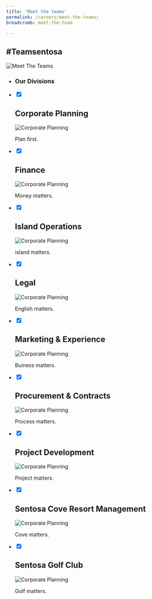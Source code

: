 ```yaml
---
title: 'Meet the teams'
permalink: /careers/meet-the-teams/
breadcrumb: meet-the-team

---
```


<h2>#Teamsentosa</h2>  

  <div class="col is-12">
	<figure style="margin: 0;position: relative;">
        <img src="../images/careers/hero-banner-gif-version.gif" alt="Meet The Teams"/>
        </figure>
  </div>

<div class="accordion">
   <ul class="accordion__wrapper">  
       <li class="accordion__header">
          <h3>Our Divisions</h3>
       </li>   
       <li class="accordion__item">
          <input type="checkbox" checked>
          <span class="entypo-up-open-big"></span>
          <h2>Corporate Planning</h2>
          <div class="panel">
              <figure style="margin:0;">
		<img src="../images/careers/hero-banner.jpg" alt="Corporate Planning"/>
		<p>Plan first.</p>
		</figure>
          </div> 
        </li> 
	<li class="accordion__item">
          <input type="checkbox" checked>
          <span class="entypo-up-open-big"></span>
          <h2>Finance</h2>
          <div class="panel">
              <figure style="margin:0;">
		<img src="../images/careers/hero-banner.jpg" alt="Corporate Planning"/>
		<p>Money matters.</p>
		</figure>
          </div> 
        </li> 
	<li class="accordion__item">
          <input type="checkbox" checked>
          <span class="entypo-up-open-big"></span>
          <h2>Island Operations</h2>
          <div class="panel">
              <figure style="margin:0;">
		<img src="../images/careers/hero-banner.jpg" alt="Corporate Planning"/>
		<p>island matters.</p>
		</figure>
          </div> 
        </li>
	<li class="accordion__item">
          <input type="checkbox" checked>
          <span class="entypo-up-open-big"></span>
          <h2>Legal</h2>
          <div class="panel">
              <figure style="margin:0;">
		<img src="../images/careers/hero-banner.jpg" alt="Corporate Planning"/>
		<p>English matters.</p>
		</figure>
          </div> 
        </li>
	<li class="accordion__item">
          <input type="checkbox" checked>
          <span class="entypo-up-open-big"></span>
          <h2>Marketing & Experience</h2>
          <div class="panel">
              <figure style="margin:0;">
		<img src="../images/careers/hero-banner.jpg" alt="Corporate Planning"/>
		<p>Buiness matters.</p>
		</figure>
          </div> 
        </li>   
	<li class="accordion__item">
          <input type="checkbox" checked>
          <span class="entypo-up-open-big"></span>
          <h2>Procurement & Contracts</h2>
          <div class="panel">
              <figure style="margin:0;">
		<img src="../images/careers/hero-banner.jpg" alt="Corporate Planning"/>
		<p>Process matters.</p>
		</figure>
          </div> 
        </li> 
	<li class="accordion__item">
          <input type="checkbox" checked>
          <span class="entypo-up-open-big"></span>
          <h2>Project Development</h2>
          <div class="panel">
              <figure style="margin:0;">
		<img src="../images/careers/hero-banner.jpg" alt="Corporate Planning"/>
		<p>Project matters.</p>
		</figure>
          </div> 
        </li>
	<li class="accordion__item">
          <input type="checkbox" checked>
          <span class="entypo-up-open-big"></span>
          <h2>Sentosa Cove Resort Management</h2>
          <div class="panel">
              <figure style="margin:0;">
		<img src="../images/careers/hero-banner.jpg" alt="Corporate Planning"/>
		<p>Cove matters.</p>
		</figure>
          </div> 
        </li>
	<li class="accordion__item">
          <input type="checkbox" checked>
          <span class="entypo-up-open-big"></span>
          <h2>Sentosa Golf Club</h2>
          <div class="panel">
              <figure style="margin:0;">
		<img src="../images/careers/hero-banner.jpg" alt="Corporate Planning"/>
		<p>Golf matters.</p>
		</figure>
          </div> 
        </li>
    </ul>	   
</div>	   

<!-- <details>
      <input type="checkbox" class="toggler" />
      <summary>Corporate Planning</summary>	
    	<div class="row toggler-content">
		<div class="col is-10">
			<figure style="margin:0;">
			<img src="../images/careers/hero-banner.jpg" alt="Corporate Planning"/>
			</figure>
		</div>
		<div class="col is-2">
			<figure style="margin:0;"></figure>
		</div>
	</div>
	<p>Plan first.</p>
   </details>-->

<!--<details>
      <summary>Finance</summary>	
    <div class="row">
	<div class="col is-10">
		<figure style="margin:0;">
		<img class="slide-img" src="../images/careers/hero-banner.jpg" alt="Finance"/>	
		</figure>
	</div>
	    	<div class="col is-2">
			<figure style="margin:0;"></figure>
		</div>
    </div>
    <p>
      Money matters.
    </p>
</details>-->

<!--<details>
      <summary>Island Operations</summary>
    <div class="row">
	<div class="col is-10">
		<figure style="margin:0;">
		<img src="../images/careers/hero-banner.jpg" alt="Island Operations"/>
		</figure>
	</div>
	    <div class="col is-2">
		<figure style="margin:0;">
		</figure>
	</div>
</div>
    <p>
      island matters.
    </p>
</details>-->

<!--<details>
      <summary>Legal</summary>	
    <div class="row">
	<div class="col is-10">
		<figure style="margin:0;">
		<img src="../images/careers/hero-banner.jpg" alt="Legal"/>
		</figure>
	</div>
	    <div class="col is-2">
		<figure style="margin:0;">
		</figure>
	</div>
</div>
    <p>
      English matters.
    </p>
</details>-->

<!--<details>
      <summary>Marketing & Experience</summary>
    <div class="row">
	<div class="col is-10">
		<figure style="margin:0;">
		<img src="../images/careers/hero-banner.jpg" alt="Marketing & Experience"/>
		</figure>
	</div>
	    <div class="col is-2">
		<figure style="margin:0;">
		</figure>
	</div>
</div>
    <p>
      Buiness matters.
    </p>
</details>-->

<!--<details>
      <summary>Procurement & Contracts</summary>	
    <div class="row">
	<div class="col is-10">
		<figure style="margin:0;">
		<img src="../images/careers/hero-banner.jpg" alt="Procurement & Contracts"/>
		</figure>
	</div>
	    <div class="col is-2">
		<figure style="margin:0;">
		</figure>
	</div>
</div>
    <p>
      Process matters.
    </p>
</details>-->

<!--<details>
      <summary>Project Development</summary>
    <div class="row">
	<div class="col is-10">
		<figure style="margin:0;">
		<img src="../images/careers/hero-banner.jpg" alt="Project Development"/>
		</figure>
	</div>
	    <div class="col is-2">
		<figure style="margin:0;">
		</figure>
	</div>
</div>
    <p>
      Project matters.
    </p>
</details>-->

<!--<details>
      <summary>Sentosa Cove Resort Management</summary>	
    <div class="row">
	<div class="col is-10">
		<figure style="margin:0;">
		<img src="../images/careers/hero-banner.jpg" alt="Sentosa Cove Resort Management"/>
		</figure>
	</div>
	    <div class="col is-2">
		<figure style="margin:0;">
		</figure>
	</div>
</div>
    <p>
      Cove matters.
    </p>
</details>-->

<!--<details>
      <summary>Sentosa Golf Club</summary>
    <div class="row">
	<div class="col is-10">
		<figure style="margin:0;">
		<img src="../images/careers/hero-banner.jpg" alt="Sentosa Golf Club"/>
		</figure>
	</div>
	    <div class="col is-2">
		<figure style="margin:0;">
		</figure>
	</div>
</div>
    <p>
      Golf matters.
    </p>
</details>-->

